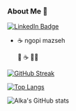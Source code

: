 ### About Me 👋

<a href="https://www.linkedin.com/in/syaifudinalkatiri/">
    <img src="https://img.shields.io/badge/LinkedIn-blue?style=for-the-badge&logo=linkedin&logoColor=white" alt="LinkedIn Badge"/>
</a>

- ☕️ ngopi mazseh

  🍜 ☕ 🚴‍♂️

[![GitHub Streak](http://github-readme-streak-stats.herokuapp.com?user=snalkaa97&theme=tokyonight&hide_border=true)](https://git.io/streak-stats)

[![Top Langs](https://github-readme-stats.vercel.app/api/top-langs/?username=snalkaa97&layout=compact&theme=tokyonight&hide_border=true)](https://github.com/snalkaa97/github-readme-stats)


![Alka's GitHub stats](https://github-readme-stats.vercel.app/api?username=snalkaa97&show_icons=true&theme=tokyonight&hide_border=true)
